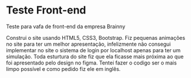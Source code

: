 <h1>Teste Front-end</h1>
<p>Teste para vafa de front-end da empresa Brainny</p>


<p>
    Construi o site usando HTML5, CSS3, Bootstrap.
    Fiz pequenas animações no site para ter um melhor apresentação, infelizmente não consegui implementar no site o sistema de login por localhost apenas para ter um simulação. 
    Toda esturtura do site fiz que ela ficasse mais próxima ao que foi apresentado pelo design no figma.
    Tentei fazer o codigo ser o mais limpo possível e como pedido fiz ele em inglês.
</p>
